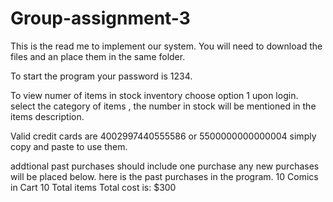 # Group-assignment-3

This is the read me to implement our system. You will need to download the files and an place them in the same folder. 

To start the program your password is 1234.

To view numer of items in stock inventory choose option 1 upon login. select the category of items , the number in stock will be mentioned in the items description.

Valid credit cards are 4002997440555586 or 5500000000000004 simply copy and paste to use them.

addtional past purchases should include one purchase any new purchases will be placed below.
here is the past purchases in the program.
10 Comics in Cart
10 Total items Total cost is: $300
